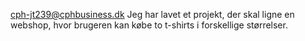 cph-jt239@cphbusiness.dk
Jeg har lavet et projekt, der skal ligne en webshop, hvor brugeren kan købe to t-shirts i forskellige størrelser.
